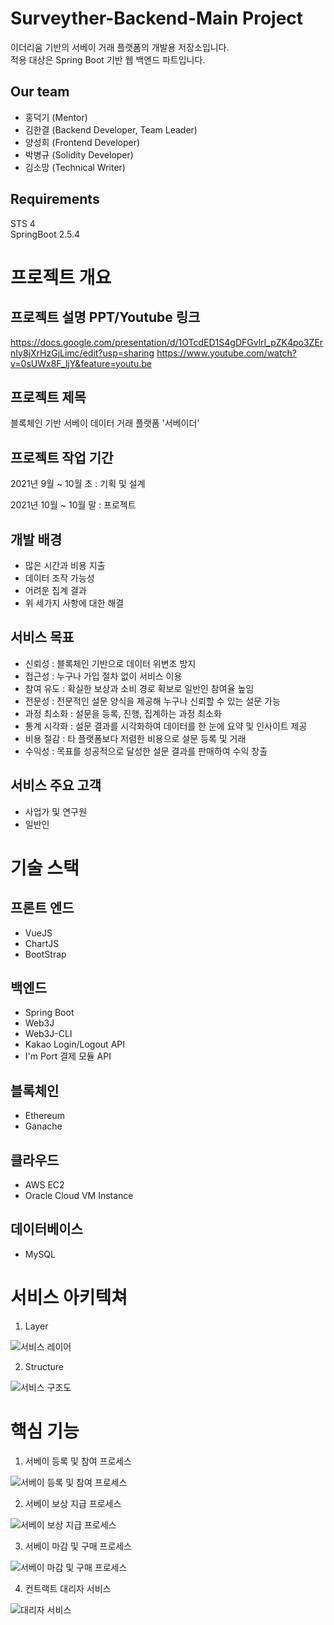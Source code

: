 # Surveyther-Backend-Main Project

이더리움 기반의 서베이 거래 플랫폼의 개발용 저장소입니다.   
적용 대상은 Spring Boot 기반 웹 백엔드 파트입니다.

## Our team

- 홍덕기 (Mentor)
- 김한결 (Backend Developer, Team Leader)
- 양성희 (Frontend Developer)
- 박병규 (Solidity Developer) 
- 김소망 (Technical Writer)

## Requirements

STS 4   
SpringBoot 2.5.4   

# 프로젝트 개요

## 프로젝트 설명 PPT/Youtube 링크
https://docs.google.com/presentation/d/1OTcdED1S4gDFGvlrI_pZK4po3ZErnIy8jXrHzGjLimc/edit?usp=sharing
https://www.youtube.com/watch?v=0sUWx8F_ljY&feature=youtu.be

## 프로젝트 제목
블록체인 기반 서베이 데이터 거래 플랫폼 '서베이더'

## 프로젝트 작업 기간
2021년 9월 ~ 10월 초 : 기획 및 설계    

2021년 10월 ~ 10월 말 : 프로젝트 
    
## 개발 배경
- 많은 시간과 비용 지출
- 데이터 조작 가능성
- 어려운 집계 결과
- 위 세가지 사항에 대한 해결

## 서비스 목표
- 신뢰성 : 블록체인 기반으로 데이터 위변조 방지
- 접근성 : 누구나 가입 절차 없이 서비스 이용
- 참여 유도 : 확실한 보상과 소비 경로 확보로 일반인 참여율 높임
- 전문성 : 전문적인 설문 양식을 제공해 누구나 신뢰할 수 있는 설문 가능
- 과정 최소화 : 설문을 등록, 진행, 집계하는 과정 최소화
- 통계 시각화 : 설문 결과를 시각화하여 데이터를 한 눈에 요약 및 인사이트 제공
- 비용 절감 : 타 플랫폼보다 저렴한 비용으로 설문 등록 및 거래
- 수익성 : 목표를 성공적으로 달성한 설문 결과를 판매하여 수익 창출

## 서비스 주요 고객
- 사업가 및 연구원
- 일반인

# 기술 스택
## 프론트 엔드
- VueJS
- ChartJS
- BootStrap

## 백엔드
- Spring Boot
- Web3J
- Web3J-CLI
- Kakao Login/Logout API
- I'm Port 결제 모듈 API

## 블록체인
- Ethereum
- Ganache

## 클라우드
- AWS EC2
- Oracle Cloud VM Instance

## 데이터베이스
- MySQL

# 서비스 아키텍쳐
1. Layer

<img src="https://user-images.githubusercontent.com/67471629/140270506-b19dc641-4589-4e19-80d2-b7a9ac58fcc8.png" alt="서비스 레이어"/>

2. Structure

<img src="https://user-images.githubusercontent.com/67471629/140270522-c4d96d6c-cfa1-474a-8390-760650f5612b.png" alt="서비스 구조도"/>


# 핵심 기능
1. 서베이 등록 및 참여 프로세스
<img src="https://user-images.githubusercontent.com/67471629/140271530-ab1189cd-8a37-4d80-bb0a-2242771143af.png" alt="서베이 등록 및 참여 프로세스"/>

2. 서베이 보상 지급 프로세스
<img src="https://user-images.githubusercontent.com/67471629/140271545-4b943b9c-747f-43b6-9315-89a5e3799d3a.png" alt="서베이 보상 지급 프로세스"/>

3. 서베이 마감 및 구매 프로세스
<img src="https://user-images.githubusercontent.com/67471629/140271558-f0136585-30cf-474f-a265-db9451ec9e81.png" alt="서베이 마감 및 구매 프로세스"/>

4. 컨트랙트 대리자 서비스    
<img src="https://user-images.githubusercontent.com/67471629/140270412-fb9df1cb-e6ef-4f60-bd4a-811a54461890.png" alt="대리자 서비스"/>
